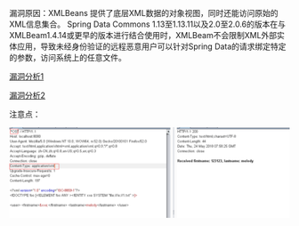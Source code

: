漏洞原因：XMLBeans 提供了底层XML数据的对象视图，同时还能访问原始的XML信息集合。 Spring Data Commons 1.13至1.13.11以及2.0至2.0.6的版本在与XMLBeam1.4.14或更早的版本进行结合使用时，XMLBeam不会限制XML外部实体应用，导致未经身份验证的远程恶意用户可以针对Spring Data的请求绑定特定的参数，访问系统上的任意文件。

[漏洞分析1](https://xz.aliyun.com/t/2341)

[漏洞分析2](https://paper.seebug.org/600/)

注意点：

![1](./1.png)